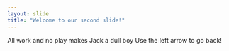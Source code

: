 ```yaml
---
layout: slide
title: "Welcome to our second slide!"
---
```

All work and no play makes Jack a dull boy
Use the left arrow to go back!
